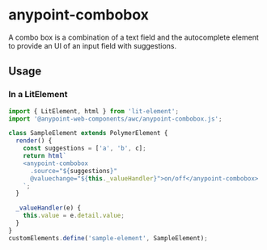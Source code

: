 # anypoint-combobox

A combo box is a combination of a text field and the autocomplete element to provide an
UI of an input field with suggestions.

## Usage

### In a LitElement

```js
import { LitElement, html } from 'lit-element';
import '@anypoint-web-components/awc/anypoint-combobox.js';

class SampleElement extends PolymerElement {
  render() {
    const suggestions = ['a', 'b', c];
    return html`
    <anypoint-combobox
      .source="${suggestions}"
      @valuechange="${this._valueHandler}">on/off</anypoint-combobox>
    `;
  }

  _valueHandler(e) {
    this.value = e.detail.value;
  }
}
customElements.define('sample-element', SampleElement);
```
